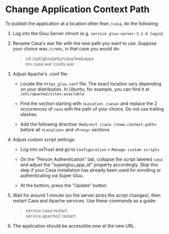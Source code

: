 # Change Application Context Path

To publish the application at a location other than `/casa`, do the following:

1. Log into the Gluu Server chroot (e.g. `service gluu-server-3.1.4 login`)       
      
1. Rename Casa's war file with the new path you want to use. Suppose your choice was `/creds`, in that case you would do:    
   
    > cd /opt/gluu/jetty/casa/webapps  
    > mv casa.war creds.war      

1. Adjust Apache's .conf file:    

    - Locate the `https_gluu.conf` file. The exact location vary depending on your distribution. In Ubuntu, for example, you can find it at `/etc/apache2/sites-available`
   
    - Find the section starting with `<Location /casa>` and replace the 2 occurrences of `casa` with the path of your choice. Do not use trailing slashes.   

    - Add the following directive: `Redirect /casa /<new-context-path>` before all `<Location>` and `<Proxy>` sections

1. Adjust custom script settings:    

    - Log into oxTrust and go to `Configuration` > `Manage custom scripts`
   
    - On the "Person Authentication" tab, collapse the script labeled `casa` and adjust the "supergluu_app_id" property accordingly. Skip this step if your Casa installation has already been used for enrolling or authenticating via Super Gluu.
   
    - At the bottom, press the "Update" button

1. Wait for around 1 minute (so the server picks the script changes), then restart Casa and Apache services. Use these commands as a guide:    
   
    > service casa restart    
    > service apache2 restart      

1. The application should be accessible now at the new URL.
